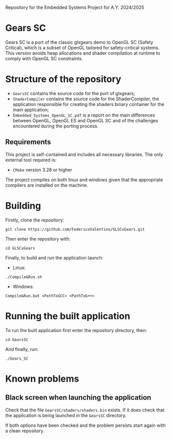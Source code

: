 Repository for the Embedded Systems Project for A.Y. 2024/2025

# Gears SC

Gears SC is a port of the classic glxgears demo to OpenGL SC (Safety Critical), which is a subset of OpenGL tailored for safety-critical systems. This version avoids heap allocations and shader compilation at runtime to comply with OpenGL SC constraints.

# Structure of the repository

* `GearsSC` contains the source code for the port of glxgears;
* `ShaderCompiler` contains the source code for the ShaderCompiler, the application responsible for creating the shaders binary container for the main application;
* `Embedded_Systems_OpenGL_SC.pdf` is a report on the main differences between OpenGL, OpenGL ES and OpenGL SC and of the challenges encountered during the porting process.

## Requirements

This project is self-contained and includes all necessary libraries. The only external tool required is:

- `CMake` version 3.28 or higher

The project compiles on both linux and windows given that the appropriate compilers are installed on the machine.

# Building
Firstly, clone the repository:
```
git clone https://github.com/FedericoValentino/GLSCxGears.git
```

Then enter the repository with:
```
cd GLSCxGears
```

Finally, to build and run the application launch:
* Linux:
```
./Compile&Run.sh
```
* Windows:
```
Compile&Run.bat <PathToGCC> <PathToG++>
```

# Running the built application

To run the built application first enter the repository directory, then:
```
cd GearsSC
```

And finally, run:
```
./Gears_SC
```

# Known problems
## Black screen when launching the application
Check that the file `GearsSC/shaders/shaders.bin` exists. If it does check that the application is being launched in the `GearsSC` directory.

If both options have been checked and the problem persists start again with a clean repository.

